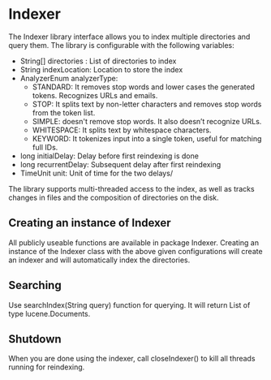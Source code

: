 # Indexer

The Indexer library interface allows you to index multiple directories and query them. The library is configurable with the following variables:

 - String[] directories : List of directories to index
 - String indexLocation: Location to store the index
 - AnalyzerEnum analyzerType:
	 - STANDARD: It removes stop words and lower cases the generated tokens. Recognizes URLs and emails.
	 - STOP: It splits text by non-letter characters and removes stop words from the token list.
	 - SIMPLE: doesn't remove stop words. It also doesn’t recognize URLs.
	 - WHITESPACE: It splits text by whitespace characters.
	 - KEYWORD: It tokenizes input into a single token, useful for matching full IDs.
 - long initialDelay: Delay before first reindexing is done
 - long recurrentDelay: Subsequent delay after first reindexing
 - TimeUnit unit: Unit of time for the two delays/
  
The library supports multi-threaded access to the index, as well as tracks changes in files and the composition of directories on the disk.

## Creating an instance of Indexer

All publicly useable functions are available in package Indexer. Creating an instance of the Indexer class with the above given configurations will create an indexer and will automatically index the directories.

## Searching

Use searchIndex(String query) function for querying. It will return List<Document> of type lucene.Documents.

## Shutdown

When you are done using the indexer, call closeIndexer() to kill all threads running for reindexing.
